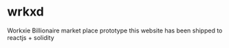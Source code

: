 # wrkxd
Workxie Billionaire market place prototype
this website has been shipped to reactjs + solidity
